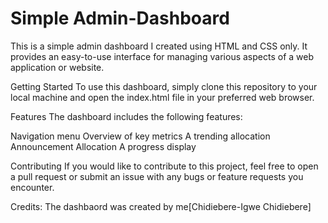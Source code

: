 # Simple Admin-Dashboard

This is a simple admin dashboard I created using HTML and CSS only. It provides an easy-to-use interface for managing various aspects of a web application or website.

Getting Started
To use this dashboard, simply clone this repository to your local machine and open the index.html file in your preferred web browser.

Features
The dashboard includes the following features:

Navigation menu 
Overview of key metrics
A trending allocation
Announcement Allocation
A progress display

Contributing
If you would like to contribute to this project, feel free to open a pull request or submit an issue with any bugs or feature requests you encounter.

Credits:
The dashbaord was created by me[Chidiebere-Igwe Chidiebere]
